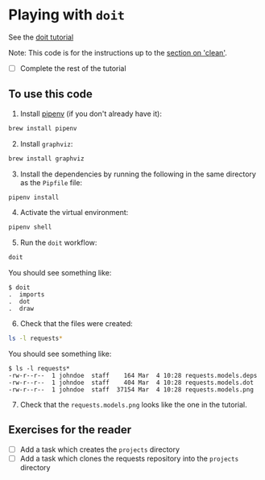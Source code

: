 # Playing with `doit`

See the [doit tutorial](https://pydoit.org/tutorial_1.html)

Note: This code is for the instructions up to the 
[section on 'clean'](https://pydoit.org/tutorial_1.html#clean).

- [ ] Complete the rest of the tutorial

## To use this code

1. Install [pipenv](https://pipenv.readthedocs.io/) (if you don't already have it):

```bash
brew install pipenv
```

2. Install `graphviz`:

```bash
brew install graphviz
```

3. Install the dependencies by running the following in the same directory as 
the `Pipfile` file:

```bash
pipenv install
```

4. Activate the virtual environment:

```bash
pipenv shell
``` 

5. Run the `doit` workflow:

```bash
doit
```

You should see something like:

```
$ doit
.  imports
.  dot
.  draw
```

6. Check that the files were created:

```bash
ls -l requests*
```

You should see something like:

```
$ ls -l requests*
-rw-r--r--  1 johndoe  staff    164 Mar  4 10:28 requests.models.deps
-rw-r--r--  1 johndoe  staff    404 Mar  4 10:28 requests.models.dot
-rw-r--r--  1 johndoe  staff  37154 Mar  4 10:28 requests.models.png
``` 

7. Check that the `requests.models.png` looks like the one in the tutorial.


## Exercises for the reader

- [ ] Add a task which creates the `projects` directory
- [ ] Add a task which clones the requests repository into the `projects` 
directory